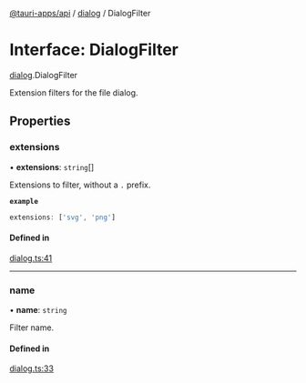 [@tauri-apps/api](../README.md) / [dialog](../modules/dialog.md) / DialogFilter

# Interface: DialogFilter

[dialog](../modules/dialog.md).DialogFilter

Extension filters for the file dialog.

## Properties

### extensions

• **extensions**: `string`[]

Extensions to filter, without a `.` prefix.

**`example`**
```typescript
extensions: ['svg', 'png']
```

#### Defined in

[dialog.ts:41](https://github.com/tauri-apps/tauri/blob/07bc998/tooling/api/src/dialog.ts#L41)

___

### name

• **name**: `string`

Filter name.

#### Defined in

[dialog.ts:33](https://github.com/tauri-apps/tauri/blob/07bc998/tooling/api/src/dialog.ts#L33)

